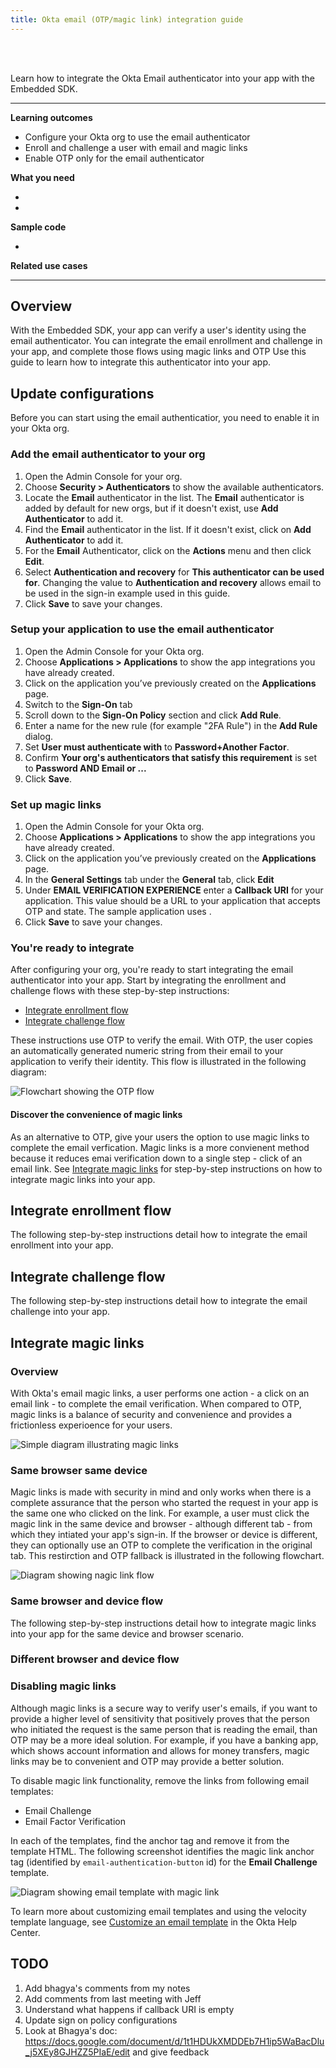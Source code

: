 ```yaml
---
title: Okta email (OTP/magic link) integration guide
---
```


<div class="oie-embedded-sdk">

<ApiLifecycle access="ie" /><br>
<ApiLifecycle access="Limited GA" /><br>

<StackSelector />

Learn how to integrate the Okta Email authenticator into your app with the Embedded SDK.

---
**Learning outcomes**

* Configure your Okta org to use the email authenticator
* Enroll and challenge a user with email and magic links
* Enable OTP only for the email authenticator

**What you need**

* <StackSnippet snippet="whatyouneedsdk" />
* <StackSnippet snippet="whatyouneedorg" />

**Sample code**

* <StackSnippet snippet="samplecode" />

**Related use cases**

<StackSnippet snippet="relatedusecases" />

---

## Overview

With the Embedded SDK, your app can verify a user's identity using the email authenticator. You can integrate the email enrollment and challenge in your app, and complete those flows using magic links and OTP Use this guide to learn how to integrate this authenticator into your app.

## Update configurations

Before you can start using the email authenticatior, you need to enable it in your Okta org.

### Add the email authenticator to your org

1. Open the Admin Console for your org.
1. Choose **Security > Authenticators** to show the available authenticators.
1. Locate the **Email** authenticator in the list. The **Email** authenticator is added by default for new orgs, but if it doesn't exist, use **Add Authenticator** to add it.
1. Find the **Email** authenticator in the list. If it doesn't exist, click on **Add Authenticator** to add it.
1. For the **Email** Authenticator, click on the **Actions** menu and then click **Edit**.
1. Select **Authentication and recovery** for **This authenticator can be used for**. Changing the value to **Authentication and recovery**  allows email to be used in the sign-in example used in this guide.
1. Click **Save** to save your changes.

### Setup your application to use the email authenticator

1. Open the Admin Console for your Okta org.
1. Choose **Applications > Applications** to show the app integrations you have already created.
1. Click on the application you’ve previously created on the **Applications** page.
1. Switch to the **Sign-On** tab
1. Scroll down to the **Sign-On Policy** section and click **Add Rule**.
1. Enter a name for the new rule (for example "2FA Rule") in the **Add Rule** dialog.
1. Set **User must authenticate with** to **Password+Another Factor**.
1. Confirm **Your org's authenticators that satisfy this requirement** is set to **Password AND Email or ...**
1. Click **Save**.

### Set up magic links

1. Open the Admin Console for your Okta org.
1. Choose **Applications > Applications** to show the app integrations you have already created.
1. Click on the application you’ve previously created on the **Applications** page.
1. In the **General Settings** tab under the **General** tab, click **Edit**
1. Under **EMAIL VERIFICATION EXPERIENCE** enter a **Callback URI** for your application. This value should be a URL to your application that accepts OTP and state. The sample application uses <StackSnippet snippet="callbackuri" inline />.
1. Click **Save** to save your changes.

### You're ready to integrate

After configuring your org, you're ready to start integrating the email authenticator into your app. Start by integrating the enrollment and challenge flows with these step-by-step instructions:

* [Integrate enrollment flow](#integrate-enrollment-flow)
* [Integrate challenge flow](#integrate-challenge-flow)

These instructions use OTP to verify the email. With OTP, the user copies an automatically generated numeric string from their email to your application to verify their identity. This flow is illustrated in the following diagram:

<div class="common-image-format">

![Flowchart showing the OTP flow](/img/authenticators/authenticators-email-overview-otp-flowchart.png)

</div>

#### Discover the convenience of magic links

As an alternative to OTP, give your users the option to use magic links to complete the email verfication. Magic links is a more convienent method because it reduces emai verification down to a single step - click of an email link. See [Integrate magic links](#integrate-magic-links) for step-by-step instructions on how to integrate magic links into your app.

## Integrate enrollment flow

The following step-by-step instructions detail how to integrate the email enrollment into your app.

<StackSnippet snippet="integrateenrollsummary"/>

<StackSnippet snippet="integrateenroll"/>

## Integrate challenge flow

The following step-by-step instructions detail how to integrate the email challenge into your app.

<StackSnippet snippet="integratechallengesummary"/>

<StackSnippet snippet="integratechallenge" />

## Integrate magic links

### Overview

With Okta's email magic links, a user performs one action - a click on an email link - to complete the email verification. When compared to OTP, magic links is a balance of security and convenience and provides a frictionless experioence for your users.

<div class="common-image-format">

![Simple diagram illustrating magic links](/img/authenticators/authenticators-email-magic-link-summary-simple-overview.png)

</div>

### Same browser same device

Magic links is made with security in mind and only works when there is a complete assurance that the person who started the request in your app is the same one who clicked on the link. For example, a user must click the magic link in the same device and browser - although different tab - from which they intiated your app's sign-in. If the browser or device is different, they can optionally use an OTP to complete the verification in the original tab. This restirction and OTP fallback is illustrated in the following flowchart.

<div class="common-image-format">

![Diagram showing nagic link flow](/img/authenticators/authenticators-email-magic-link-flowchart.png)

</div>

### Same browser and device flow

The following step-by-step instructions detail how to integrate magic links into your app for the same device and browser scenario.

<StackSnippet snippet="integratemagiclinksummarysame"/>

<StackSnippet snippet="integratemagiclinksame" />

### Different browser and device flow

<StackSnippet snippet="integratemagiclinksummarydiff"/>

<StackSnippet snippet="integratemagiclinkdiff" />

### Disabling magic links

Although magic links is a secure way to verify user's emails, if you want to provide a higher level of sensitivity that positively proves that the person who initiated the request is the same person that is reading the email, than OTP may be a more ideal solution. For example, if you have a banking app, which shows account information and allows for money transfers, magic links may be to convenient and OTP may provide a better solution.

To disable magic link functionality, remove the links from following email templates:

* Email Challenge
* Email Factor Verification

In each of the templates, find the anchor tag and remove it from the template HTML. The following screenshot identifies the magic link anchor tag (identified by `email-authentication-button` id) for the **Email Challenge** template.

<div class="common-image-format">

![Diagram showing email template with magic link](/img/authenticators/authenticators-email-magic-link-modify-template.png)

</div>

To learn more about customizing email templates and using the velocity template language, see [Customize an email template](https://help.okta.com/en/prod/Content/Topics/Settings/Settings_Email.htm) in the Okta Help Center.


</div>

## TODO

1. Add bhagya's comments from my notes
2. Add comments from last meeting with Jeff
3. Understand what happens if callback URI is empty
4. Update sign on policy configurations
5. Look at Bhagya's doc: https://docs.google.com/document/d/1t1HDUkXMDDEb7H1ip5WaBacDlu_j5XEy8GJHZZ5PIaE/edit and give feedback
